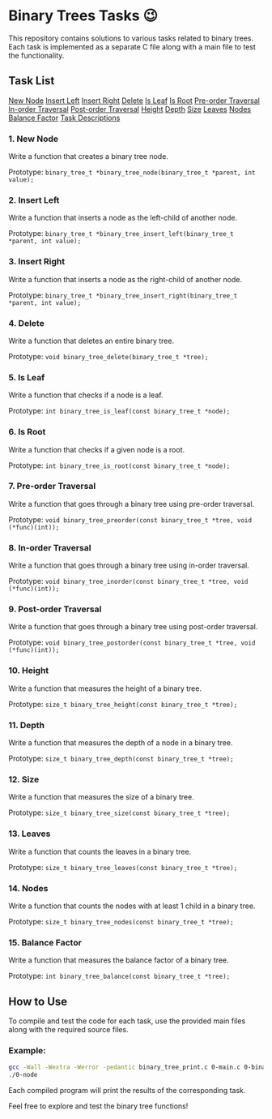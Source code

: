 # Binary Trees Tasks :wink:
This repository contains solutions to various tasks related to binary trees. Each task is implemented as a separate C file along with a main file to test the functionality.

## Task List
[New Node]()
[Insert Left]()
[Insert Right]()
[Delete]()
[Is Leaf]()
[Is Root]()
[Pre-order Traversal]()
[In-order Traversal]()
[Post-order Traversal]()
[Height]()
[Depth]()
[Size]()
[Leaves]()
[Nodes]()
[Balance Factor]()
[Task Descriptions]()

### 1. New Node
Write a function that creates a binary tree node.

Prototype: `binary_tree_t *binary_tree_node(binary_tree_t *parent, int value);`

### 2. Insert Left
Write a function that inserts a node as the left-child of another node.

Prototype: `binary_tree_t *binary_tree_insert_left(binary_tree_t *parent, int value);`

### 3. Insert Right
Write a function that inserts a node as the right-child of another node.

Prototype: `binary_tree_t *binary_tree_insert_right(binary_tree_t *parent, int value);`

### 4. Delete
Write a function that deletes an entire binary tree.

Prototype: `void binary_tree_delete(binary_tree_t *tree);`

### 5. Is Leaf
Write a function that checks if a node is a leaf.

Prototype: `int binary_tree_is_leaf(const binary_tree_t *node);`

### 6. Is Root
Write a function that checks if a given node is a root.

Prototype: `int binary_tree_is_root(const binary_tree_t *node);`

### 7. Pre-order Traversal
Write a function that goes through a binary tree using pre-order traversal.

Prototype: `void binary_tree_preorder(const binary_tree_t *tree, void (*func)(int));`

### 8. In-order Traversal
Write a function that goes through a binary tree using in-order traversal.

Prototype: `void binary_tree_inorder(const binary_tree_t *tree, void (*func)(int));`

### 9. Post-order Traversal
Write a function that goes through a binary tree using post-order traversal.

Prototype: `void binary_tree_postorder(const binary_tree_t *tree, void (*func)(int));`

### 10. Height
Write a function that measures the height of a binary tree.

Prototype: `size_t binary_tree_height(const binary_tree_t *tree);`

### 11. Depth
Write a function that measures the depth of a node in a binary tree.

Prototype: `size_t binary_tree_depth(const binary_tree_t *tree);`

### 12. Size
Write a function that measures the size of a binary tree.

Prototype: `size_t binary_tree_size(const binary_tree_t *tree);`

### 13. Leaves
Write a function that counts the leaves in a binary tree.

Prototype: `size_t binary_tree_leaves(const binary_tree_t *tree);`

### 14. Nodes
Write a function that counts the nodes with at least 1 child in a binary tree.

Prototype: `size_t binary_tree_nodes(const binary_tree_t *tree);`

### 15. Balance Factor
Write a function that measures the balance factor of a binary tree.

Prototype: `int binary_tree_balance(const binary_tree_t *tree);`

## How to Use
To compile and test the code for each task, use the provided main files along with the required source files.

### Example:

```bash
gcc -Wall -Wextra -Werror -pedantic binary_tree_print.c 0-main.c 0-binary_tree_node.c -o 0-node
./0-node
```
Each compiled program will print the results of the corresponding task.

Feel free to explore and test the binary tree functions!
